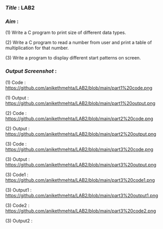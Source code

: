 ### ***Title*** : LAB2
### ***Aim*** : 
(1) Write a C program to print size of different data types.

(2) Write a C program to read a number from user and print a table of multiplication for that number.

(3) Write a program to display different start patterns on screen.

### ***Output Screenshot*** :

(1) Code : https://github.com/anikethmehta/LAB2/blob/main/part1%20code.png

(1) Output : https://github.com/anikethmehta/LAB2/blob/main/part1%20output.png

(2) Code : https://github.com/anikethmehta/LAB2/blob/main/part2%20code.png

(2) Output : https://github.com/anikethmehta/LAB2/blob/main/part2%20output.png

(3) Code : https://github.com/anikethmehta/LAB2/blob/main/part3%20code.png

(3) Output : https://github.com/anikethmehta/LAB2/blob/main/part3%20output.png

(3) Code1 : https://github.com/anikethmehta/LAB2/blob/main/part3%20code1.png

(3) Output1 : https://github.com/anikethmehta/LAB2/blob/main/part3%20output1.png

(3) Code2 : https://github.com/anikethmehta/LAB2/blob/main/part3%20code2.png

(3) Output2 :
